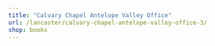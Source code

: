 ```yaml
---
title: "Calvary Chapel Antelope Valley Office"
url: /lancaster/calvary-chapel-antelope-valley-office-3/
shop: books
---
```

